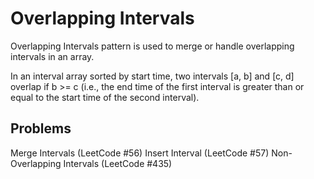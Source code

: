 # Overlapping Intervals

Overlapping Intervals pattern is used to merge or handle overlapping intervals in an array.

In an interval array sorted by start time, two intervals [a, b] and [c, d] overlap if b >= c (i.e., the end time of the first interval is greater than or equal to the start time of the second interval).

## Problems

Merge Intervals (LeetCode #56)
Insert Interval (LeetCode #57)
Non-Overlapping Intervals (LeetCode #435)
